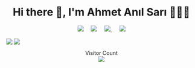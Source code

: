 <h1 align='center'> Hi there 👋, I'm Ahmet Anıl Sarı 🧑🏻‍💻</h1>

<p align='center'>
  <a href="https://twitter.com/ahmetanilsari"><img src="https://img.shields.io/badge/twitter-%231DA1F2.svg?&style=for-the-badge&logo=twitter&logoColor=white" /></a>&nbsp;&nbsp;&nbsp;&nbsp;
  <a href="https://www.linkedin.com/in/ahmetanilsari/"><img src="https://img.shields.io/badge/linkedin-%230077B5.svg?&style=for-the-badge&logo=linkedin&logoColor=white" /></a>&nbsp;&nbsp;&nbsp;&nbsp;
<a href ="https://www.instagram.com/aanilsari/"><img src="https://img.shields.io/badge/Instagram-E4405F?style=for-the-badge&logo=instagram&logoColor=white" />
</a>&nbsp;&nbsp;&nbsp;&nbsp;
 <a href="mailto:ahmetanilsari@outlook.com"><img src="https://img.shields.io/badge/Outlook-0078D4.svg?&style=for-the-badge&logo=microsoft%20outlook&logoColor=white" /></a>
</p>

<a href="https://github.com/ahmetanilsari"><img align="center" src="https://github-readme-stats.vercel.app/api?username=ahmetanilsari&show_icons=true&bg_color=0d1117&text_color=bdc3c7&title_color=f1c40f&icon_color=f1c40f&hide_border=true" /></a>
<a href="https://github.com/ahmetanilsari"><img align="center" src="https://github-readme-stats.vercel.app/api/top-langs/?username=ahmetanilsari&bg_color=0d1117&text_color=bdc3c7&title_color=f1c40f&hide_border=true&layout=compact&langs_count=10&hide=asp.net" /></a>


<p align="center">
  Visitor Count<br>
  <img src="https://profile-counter.glitch.me/ahmetanilsari/count.svg" />
</p>
